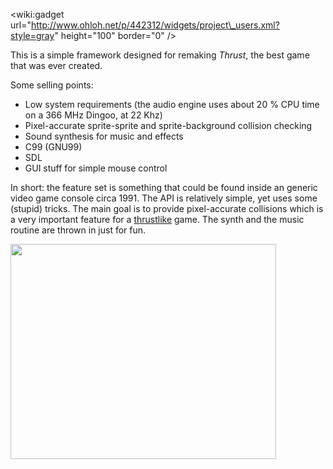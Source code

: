 &lt;wiki:gadget url="http://www.ohloh.net/p/442312/widgets/project\_users.xml?style=gray" height="100"  border="0" /&gt;

This is a simple framework designed for remaking _Thrust_, the best game that was ever created.

Some selling points:

  * Low system requirements (the audio engine uses about 20 % CPU time on a 366 MHz Dingoo, at 22 Khz)
  * Pixel-accurate sprite-sprite and sprite-background collision checking
  * Sound synthesis for music and effects
  * C99 (GNU99)
  * SDL
  * GUI stuff for simple mouse control

In short: the feature set is something that could be found inside an generic video game console circa 1991. The API is relatively simple, yet uses some (stupid) tricks. The main goal is to provide pixel-accurate collisions which is a very important feature for a [thrustlike](http://kometbomb.net/2008/06/18/thrustlikes/) game. The synth and the music routine are thrown in just for fun.

<a href='http://www.youtube.com/watch?feature=player_embedded&v=Yt1LtVSv5gw' target='_blank'><img src='http://img.youtube.com/vi/Yt1LtVSv5gw/0.jpg' width='425' height=344 /></a>